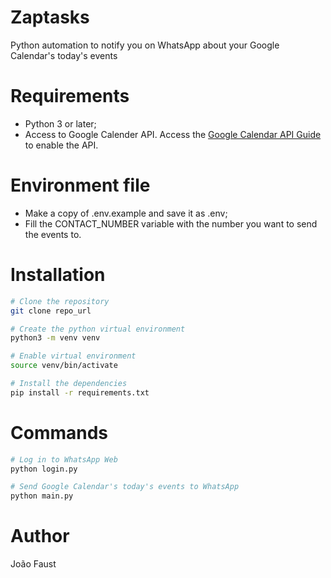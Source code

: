 # Zaptasks

Python automation to notify you on WhatsApp about your Google Calendar's today's events

# Requirements

- Python 3 or later;
- Access to Google Calender API. Access the [Google Calendar API Guide](https://developers.google.com/calendar/api/quickstart/python?hl=pt-br) to enable the API.

# Environment file

- Make a copy of .env.example and save it as .env;
- Fill the CONTACT_NUMBER variable with the number you want to send the events to.

# Installation

```bash
# Clone the repository
git clone repo_url

# Create the python virtual environment
python3 -m venv venv

# Enable virtual environment
source venv/bin/activate

# Install the dependencies
pip install -r requirements.txt
```

# Commands

```bash
# Log in to WhatsApp Web
python login.py

# Send Google Calendar's today's events to WhatsApp
python main.py
```

# Author

João Faust